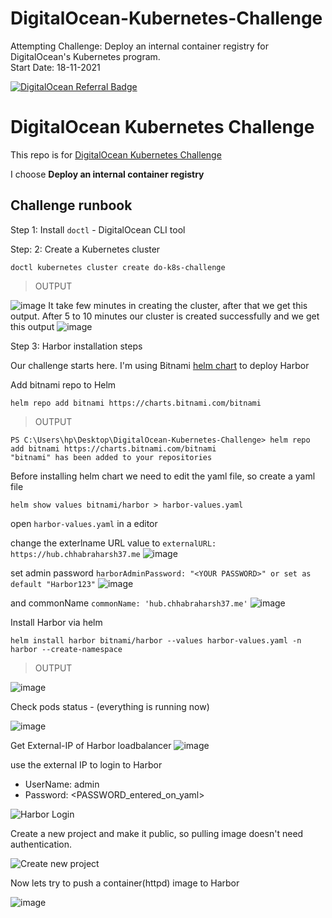 # DigitalOcean-Kubernetes-Challenge

Attempting Challenge: Deploy an internal container registry for DigitalOcean's Kubernetes program.<br>
Start Date: 18-11-2021

[![DigitalOcean Referral Badge](https://web-platforms.sfo2.cdn.digitaloceanspaces.com/WWW/Badge%201.svg)](https://www.digitalocean.com/?refcode=a9cc9b42d247&utm_campaign=Referral_Invite&utm_medium=Referral_Program&utm_source=badge)


# DigitalOcean Kubernetes Challenge
This repo is for [DigitalOcean Kubernetes Challenge](https://www.digitalocean.com/community/pages/kubernetes-challenge)

I choose **Deploy an internal container registry**

 

## Challenge runbook

Step 1: Install `doctl` - DigitalOcean CLI tool

Step: 2: Create a Kubernetes cluster

```
doctl kubernetes cluster create do-k8s-challenge
```
>OUTPUT

![image](https://user-images.githubusercontent.com/60788180/147603136-38d7b69b-863c-40b1-a02b-62642eb2ce31.png)
It take few minutes in creating the cluster, after that we get this output.
After 5 to 10 minutes our cluster is created successfully and we get this output 
![image](https://user-images.githubusercontent.com/60788180/147606766-645664f9-deb0-4da9-a3ef-2ebbdc8b0b88.png)



Step 3: Harbor installation steps

Our challenge starts here. I'm using Bitnami [helm chart](https://bitnami.com/stack/harbor/helm) to deploy Harbor

Add bitnami repo to Helm

```
helm repo add bitnami https://charts.bitnami.com/bitnami
```
> OUTPUT
```
PS C:\Users\hp\Desktop\DigitalOcean-Kubernetes-Challenge> helm repo add bitnami https://charts.bitnami.com/bitnami
"bitnami" has been added to your repositories
```
Before installing helm chart we need to edit the yaml file, so create a yaml file 
```
helm show values bitnami/harbor > harbor-values.yaml
```

open `harbor-values.yaml` in a editor

change the exterlname URL value to `externalURL: https://hub.chhabraharsh37.me` 
![image](https://user-images.githubusercontent.com/60788180/147604327-95e4008c-0065-41c6-a41f-284bc8387059.png)


set admin password `harborAdminPassword: "<YOUR PASSWORD>" or set as default "Harbor123"`
![image](https://user-images.githubusercontent.com/60788180/147607174-9d7ae317-14d7-4125-a2a4-71ad876b4b6b.png)

and commonName `commonName: 'hub.chhabraharsh37.me'`
![image](https://user-images.githubusercontent.com/60788180/147604482-6c3426d7-85ab-49a1-8ae8-af8abd7c712b.png)



Install Harbor via helm
```
helm install harbor bitnami/harbor --values harbor-values.yaml -n harbor --create-namespace
```
>OUTPUT


![image](https://user-images.githubusercontent.com/60788180/147607269-f679326f-96dd-4a1c-87ad-4a1f552beab9.png)

Check pods status - (everything is running now)

![image](https://user-images.githubusercontent.com/60788180/147607348-7ce05517-e76a-427e-ab63-4f34ff5e832f.png)


Get External-IP of Harbor loadbalancer
![image](https://user-images.githubusercontent.com/60788180/147604962-01e9cd93-2478-406d-bf65-89f9e8d65703.png)


use the external IP to login to Harbor
- UserName: admin
- Password: <PASSWORD_entered_on_yaml>

![Harbor Login](images/Harbor_1_login.png)

Create a new project and make it public, so pulling image doesn't need authentication.

![Create new project](images/Harbor_2_NewProject.png)

Now lets try to push a container(httpd) image to Harbor

![image](https://user-images.githubusercontent.com/60788180/147609152-08195b3d-9da3-43ee-8359-c451209537b6.png)

